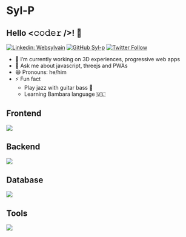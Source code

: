 # Syl-P

## Hello <𝚌𝚘𝚍𝚎𝚛 />! 👋
[![Linkedin: Websylvain](https://img.shields.io/badge/-websylvain-blue?style=flat-square&logo=Linkedin&logoColor=white&link=https://www.linkedin.com/in/websylvain/)](https://www.linkedin.com/in/websylvain/)
[![GitHub Syl-p](https://img.shields.io/github/followers/gkhan205?label=follow&style=social)](https://github.com/syl-p)
[![Twitter Follow](https://img.shields.io/twitter/follow/websylvain?style=social)](https://twitter.com/websylvain)

- 🔭 I’m currently working on 3D experiences, progressive web apps
- 💬 Ask me about javascript, threejs and PWAs
- 😄 Pronouns: he/him
- ⚡ Fun fact
    - Play jazz with guitar bass 🎸
    - Learning Bambara language 🇲🇱


## Frontend
<p align="left">
  <a href="https://skillicons.dev">
    <img src="https://skillicons.dev/icons?i=ts,js,threejs,vuejs,vite,tailwind" />
  </a>
</p>


## Backend
<p align="left">
  <a href="https://skillicons.dev">
    <img src="https://skillicons.dev/icons?i=ruby,rails,nodejs,express" />
  </a>
</p>

## Database
<p align="left">
  <a href="https://skillicons.dev">
    <img src="https://skillicons.dev/icons?i=mongodb,mysql,postgresql,elasticsearch,redis" />
  </a>
</p>

## Tools
<p align="left">
  <a href="https://skillicons.dev">
    <img src="https://skillicons.dev/icons?i=git,docker,linux,nginx" />
  </a>
</p>
